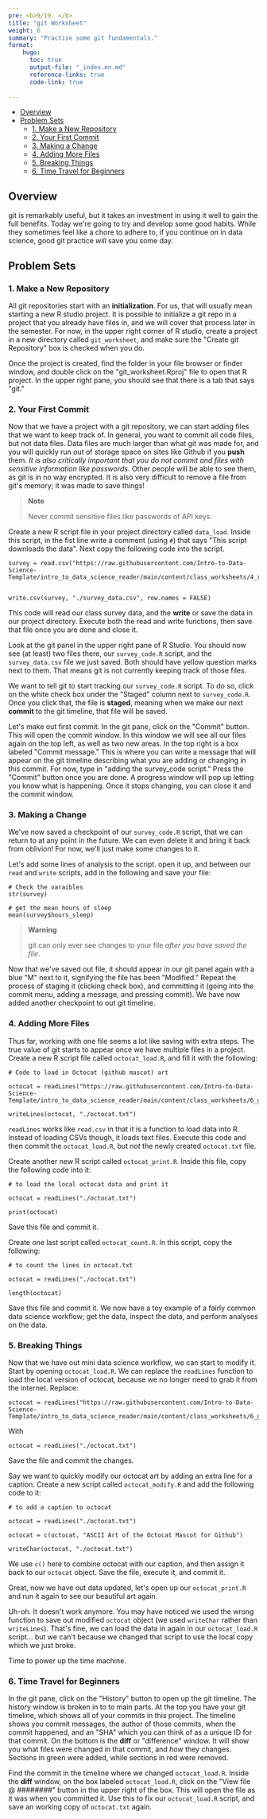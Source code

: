```yaml
---
pre: <b>9/19. </b>
title: "git Worksheet"
weight: 6
summary: "Practise some git fundamentals."
format:
    hugo:
      toc: true
      output-file: "_index.en.md"
      reference-links: true
      code-link: true
      
---
```




-   [Overview][]
-   [Problem Sets][]
    -   [1. Make a New Repository][]
    -   [2. Your First Commit][]
    -   [3. Making a Change][]
    -   [4. Adding More Files][]
    -   [5. Breaking Things][]
    -   [6. Time Travel for Beginners][]

## Overview

git is remarkably useful, but it takes an investment in using it well to gain the full benefits. Today we're going to try and develop some good habits. While they sometimes feel like a chore to adhere to, if you continue on in data science, good git practice *will* save you some day.

## Problem Sets

### 1. Make a New Repository

All git repositories start with an **initialization**. For us, that will usually mean starting a new R studio project. It is possible to initialize a git repo in a project that you already have files in, and we will cover that process later in the semester. For now, in the upper right corner of R studio, create a project in a new directory called `git_worksheet`, and make sure the "Create git Repository" box is checked when you do.

Once the project is created, find the folder in your file browser or finder window, and double click on the "git_worksheet.Rproj" file to open that R project. In the upper right pane, you should see that there is a tab that says "git."

### 2. Your First Commit

Now that we have a project with a git repository, we can start adding files that we want to keep track of. In general, you want to commit all code files, but not data files. Data files are much larger than what git was made for, and you will quickly run out of storage space on sites like Github if you **push** them. *It is also critically important that you do not commit and files with sensitive information like passwords*. Other people will be able to see them, as git is in no way encrypted. It is also very difficult to remove a file from git's memory; it was made to save things!

<div>

> **Note**
>
> Never commit sensitive files like passwords of API keys.

</div>

Create a new R script file in your project directory called `data_load`. Inside this script, in the fist line write a comment (using `#`) that says "This script downloads the data". Next copy the following code into the script.

    survey = read.csv("https://raw.githubusercontent.com/Intro-to-Data-Science-Template/intro_to_data_science_reader/main/content/class_worksheets/4_r_rstudio/data/survey_data.csv")


    write.csv(survey, "./survey_data.csv", row.names = FALSE)

This code will read our class survey data, and the **write** or save the data in our project directory. Execute both the read and write functions, then save that file once you are done and close it.

Look at the git panel in the upper right pane of R Studio. You should now see (at least) two files there, our `survey_code.R` script, and the `survey_data.csv` file we just saved. Both should have yellow question marks next to them. That means git is not currently keeping track of those files.

We want to tell git to start tracking our `survey_code.R` script. To do so, click on the white check box under the "Staged" column next to `survey_code.R`. Once you click that, the file is **staged**, meaning when we make our next **commit** to the git timeline, that file will be saved.

Let's make out first commit. In the git pane, click on the "Commit" button. This will open the commit window. In this window we will see all our files again on the top left, as well as two new areas. In the top right is a box labeled "Commit message." This is where you can write a message that will appear on the git timeline describing what you are adding or changing in this commit. For now, type in "adding the survey_code script." Press the "Commit" button once you are done. A progress window will pop up letting you know what is happening. Once it stops changing, you can close it and the commit window.

### 3. Making a Change

We've now saved a checkpoint of our `survey_code.R` script, that we can return to at any point in the future. We can even delete it and bring it back from oblivion! For now, we'll just make some changes to it.

Let's add some lines of analysis to the script. open it up, and between our `read` and `write` scripts, add in the following and save your file:

    # Check the varaibles
    str(survey)

    # get the mean hours of sleep
    mean(survey$hours_sleep)

<div>

> **Warning**
>
> git can only ever see changes to your file *after you have saved the file*.

</div>

Now that we've saved out file, it should appear in our git panel again with a blue "M" next to it, signifying the file has been "Modified." Repeat the process of staging it (clicking check box), and committing it (going into the commit menu, adding a message, and pressing commit). We have now added another checkpoint to out git timeline.

### 4. Adding More Files

Thus far, working with one file seems a lot like saving with extra steps. The true value of git starts to appear once we have multiple files in a project. Create a new R script file called `octocat_load.R`, and fill it with the following:

    # Code to load in Octocat (github mascot) art

    octocat = readLines("https://raw.githubusercontent.com/Intro-to-Data-Science-Template/intro_to_data_science_reader/main/content/class_worksheets/6_git/octocat.txt")

    writeLines(octocat, "./octocat.txt")

`readLines` works like `read.csv` in that it is a function to load data into R. Instead of loading CSVs though, it loads text files. Execute this code and then commit the `octocat_load.R`, but *not* the newly created `octocat.txt` file.

Create another new R script called `octocat_print.R`. Inside this file, copy the following code into it:

    # to load the local octocat data and print it

    octocat = readLines("./octocat.txt")

    print(octocat)

Save this file and commit it.

Create one last script called `octocat_count.R`. In this script, copy the following:

    # to count the lines in octocat.txt

    octocat = readLines("./octocat.txt")

    length(octocat)

Save this file and commit it. We now have a toy example of a fairly common data science workflow; get the data, inspect the data, and perform analyses on the data.

### 5. Breaking Things

Now that we have out mini data science workflow, we can start to modify it. Start by opening `octocat_load.R`. We can replace the `readLines` function to load the local version of octocat, because we no longer need to grab it from the internet. Replace:

    octocat = readLines("https://raw.githubusercontent.com/Intro-to-Data-Science-Template/intro_to_data_science_reader/main/content/class_worksheets/6_git/octocat.txt")

With

    octocat = readLines("./octocat.txt")

Save the file and commit the changes.

Say we want to quickly modify our octocat art by adding an extra line for a caption. Create a new script called `octocat_modify.R` and add the following code to it:

    # to add a caption to octocat

    octocat = readLines("./octocat.txt")

    octocat = c(octocat, "ASCII Art of the Octocat Mascot for Github")

    writeChar(octocat, "./octocat.txt")

We use `c()` here to combine octocat with our caption, and then assign it back to our `octocat` object. Save the file, execute it, and commit it.

Great, now we have out data updated, let's open up our `octocat_print.R` and run it again to see our beautiful art again.

Uh-oh. It doesn't work anymore. You may have noticed we used the wrong function to save out modified `octocat` object (we used `writeChar` rather than `writeLines`). That's fine, we can load the data in again in our `octocat_load.R` script... but we can't because we changed that script to use the local copy which we just broke.

Time to power up the time machine.

### 6. Time Travel for Beginners

In the git pane, click on the "History" button to open up the git timeline. The history window is broken in to to main parts. At the top you have your git timeline, which shows all of your commits in this project. The timeline shows you commit messages, the author of those commits, when the commit happened, and an "SHA" which you can think of as a unique ID for that commit. On the bottom is the **diff** or "difference" window. It will show you what files were changed in that commit, and *how* they changes. Sections in green were added, while sections in red were removed.

Find the commit in the timeline where we changed `octocat_load.R`. Inside the **diff** window, on the box labeled `octocat_load.R`, click on the "View file @ \########" button in the upper right of the box. This will open the file as it was when you committed it. Use this to fix our `octocat_load.R` script, and save an working copy of `octocat.txt` again.

  [Overview]: #overview
  [Problem Sets]: #problem-sets
  [1. Make a New Repository]: #make-a-new-repository
  [2. Your First Commit]: #your-first-commit
  [3. Making a Change]: #making-a-change
  [4. Adding More Files]: #adding-more-files
  [5. Breaking Things]: #breaking-things
  [6. Time Travel for Beginners]: #time-travel-for-beginners
